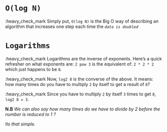 
# ```O(log N)```

:heavy_check_mark Simply put, ```O(log N)``` is the Big O way of describing an algorithm that
increases one step each time the _```data is doubled```_

# ```Logarithms```

:heavy_check_mark Logarithms are the inverse of exponents. Here’s a quick refresher on what
exponents are:
```2 pow 3```
is the equivalent of:
```2 * 2 * 2```
which just happens to be ```8```.

:heavy_check_mark Now, ```log2 8``` is the converse of the above. It means: how many times do you
have to multiply ```2``` by itself to get a result of ```8```?

:heavy_check_mark Since you have to multiply ```2``` by itself ```3``` times to get ```8```, ```log2 8 = 3```. 

**N.B**
_We can also say how many times do we have to divide by 2 before the number is reduced to 1 ?_

*Its that simple.*